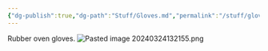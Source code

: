 ```yaml
---
{"dg-publish":true,"dg-path":"Stuff/Gloves.md","permalink":"/stuff/gloves/"}
---
```


Rubber oven gloves. 
![Pasted image 20240324132155.png](/img/user/Attachments/Pasted%20image%2020240324132155.png)